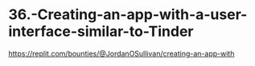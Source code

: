 # 36.-Creating-an-app-with-a-user-interface-similar-to-Tinder
https://replit.com/bounties/@JordanOSullivan/creating-an-app-with
